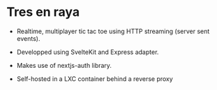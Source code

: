 # Tres en raya
- Realtime, multiplayer tic tac toe using HTTP streaming (server sent events).  
 
- Developped using SvelteKit and Express adapter.
 
- Makes use of nextjs-auth library. 
 
- Self-hosted in a LXC container behind a reverse proxy
